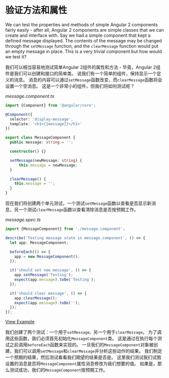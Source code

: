# 验证方法和属性

We can test the properties and methods of simple Angular 2 components fairly easily - after all, Angular 2 components are simple classes that we can create and interface with. Say we had a simple component that kept a defined message displayed. The contents of the message may be changed through the `setMessage` function, and the `clearMessage` function would put an empty message in place. This is a very trivial component but how would we test it?

我们可以相当容易地测试简单Angular 2组件的属性和方法 - 毕竟，Angular 2组件是我们可以创建和接口的简单类。 说我们有一个简单的组件，保持显示一个定义的消息。 消息的内容可以通过`setMessage`函数改变，而`clearMessage`函数将会设置一个空消息。 这是一个非常小的组件，但我们将如何测试呢？

*message.component.ts*

```typescript
import {Component} from '@angular/core';

@Component({
  selector: 'display-message',
  template: '<h1>{{message}}</h1>'
})

export class MessageComponent {
  public message: string = '';

  constructor() {}

  setMessage(newMessage: string) {
      this.message = newMessage;
  }

  clearMessage() {
    this.message = '';
  }
}
```

现在我们将创建两个单元测试，一个测试`setMessage`函数以查看是否显示新消息，另一个测试`clearMessage`函数以查看清除消息是否按预期工作。

*message.spec.ts*

```typescript
import {MessageComponent} from './message.component';

describe('Testing message state in message.component', () => {
  let app: MessageComponent;

  beforeEach(() => {
    app = new MessageComponent();
  });

  it('should set new message', () => {
    app.setMessage('Testing');
    expect(app.message).toBe('Testing');
  });

  it('should clear message', () => {
    app.clearMessage();
    expect(app.message).toBe('');
  });
});
```

[View Example](http://plnkr.co/edit/XUM8Gfz08nfbQf1BhDN1?p=preview)

我们创建了两个测试：一个用于`setMessage，`另一个用于`clearMessage`。 为了调用这些函数，我们必须首先初始化`MessageComponent`类。 这是通过在执行每个测试之前调用`beforeEach`函数来实现的。
一旦我们的`MessageComponent`对象被创建，我们可以调用`setMessage`和`clearMessage`并分析这些动作的结果。 我们制定一个预期的结果，然后测试看看我们期望的结果是否是。 这里我们测试我们试图设置的消息是否将`MessageComponent`属性消息修改为我们想要的值。 如果是，那么测试成功，我们的`MessageComponent`按预期工作。